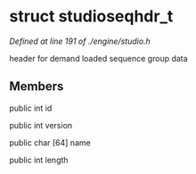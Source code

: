 # struct studioseqhdr_t

*Defined at line 191 of ./engine/studio.h*

 header for demand loaded sequence group data



## Members

public int id

public int version

public char [64] name

public int length



